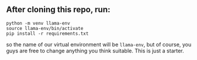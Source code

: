 ## After cloning this repo, run:

``` shell
python -m venv llama-env  
source llama-env/bin/activate 
pip install -r requirements.txt
```

so the name of our virtual environment will be `llama-env`, but of course, you guys are free to change anything you think suitable. This is just a starter.
